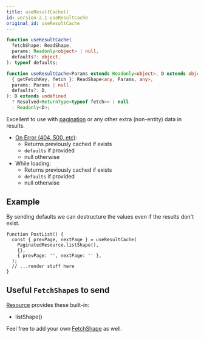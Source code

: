 ```yaml
---
title: useResultCache()
id: version-2.1-useResultCache
original_id: useResultCache
---
```


<!--DOCUSAURUS_CODE_TABS-->
<!--Type-->

```typescript
function useResultCache(
  fetchShape: ReadShape,
  params: Readonly<object> | null,
  defaults?: object,
): typeof defaults;
```

<!--With Generics-->

```typescript
function useResultCache<Params extends Readonly<object>, D extends object>(
  { getFetchKey, fetch }: ReadShape<any, Params, any>,
  params: Params | null,
  defaults?: D,
): D extends undefined
  ? Resolved<ReturnType<typeof fetch>> | null
  : Readonly<D>;
```

<!--END_DOCUSAURUS_CODE_TABS-->

Excellent to use with [pagination](../guides/pagination.md) or any other extra (non-entity) data in results.

- [On Error (404, 500, etc)](https://www.restapitutorial.com/httpstatuscodes.html):
  - Returns previously cached if exists
  - `defaults` if provided
  - null otherwise
- While loading:
  - Returns previously cached if exists
  - `defaults` if provided
  - null otherwise

## Example

By sending defaults we can destructure the values even if the results don't exist.

```tsx
function PostList() {
  const { prevPage, nextPage } = useResultCache(
    PaginatedResource.listShape(),
    {},
    { prevPage: '', nextPage: '' },
  );
  // ...render stuff here
}
```

## Useful `FetchShape`s to send

[Resource](./Resource.md#provided-and-overridable-methods) provides these built-in:

- listShape()

Feel free to add your own [FetchShape](./FetchShape.md) as well.
